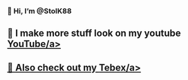 ### 👋 Hi, I’m @StolK88


## 👀 I make more stuff look on my youtube <a href="https://www.youtube.com/user/mtacstolk/videos">YouTube/a>
## 💞️ Also check out my <a href="https://stolk.tebex.io/category/qb-scripts-by-stolk">Tebex/a>
